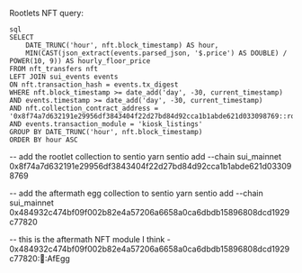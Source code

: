 Rootlets NFT query:

```
sql
SELECT 
    DATE_TRUNC('hour', nft.block_timestamp) AS hour,
    MIN(CAST(json_extract(events.parsed_json, '$.price') AS DOUBLE) / POWER(10, 9)) AS hourly_floor_price
FROM nft_transfers nft
LEFT JOIN sui_events events
ON nft.transaction_hash = events.tx_digest
WHERE nft.block_timestamp >= date_add('day', -30, current_timestamp)
AND events.timestamp >= date_add('day', -30, current_timestamp)
AND nft.collection_contract_address = '0x8f74a7d632191e29956df3843404f22d27bd84d92cca1b1abde621d033098769::rootlet::Rootlet'
AND events.transaction_module = 'kiosk_listings'
GROUP BY DATE_TRUNC('hour', nft.block_timestamp)
ORDER BY hour ASC
```


-- add the rootlet collection to sentio
yarn sentio add --chain sui_mainnet 0x8f74a7d632191e29956df3843404f22d27bd84d92cca1b1abde621d033098769

-- add the aftermath egg collection to sentio
yarn sentio add --chain sui_mainnet 0x484932c474bf09f002b82e4a57206a6658a0ca6dbdb15896808dcd1929c77820


-- this is the aftermath NFT module I think - 0x484932c474bf09f002b82e4a57206a6658a0ca6dbdb15896808dcd1929c77820::egg::AfEgg